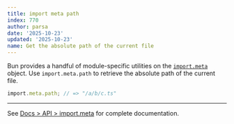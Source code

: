 ```yaml
---
title: import meta path
index: 770
author: parsa
date: '2025-10-23'
updated: '2025-10-23'
name: Get the absolute path of the current file
---
```


Bun provides a handful of module-specific utilities on the [`import.meta`](https://bun.sh/docs/api/import-meta) object. Use `import.meta.path` to retrieve the absolute path of the current file.

```ts#/a/b/c.ts
import.meta.path; // => "/a/b/c.ts"
```

---

See [Docs > API > import.meta](https://bun.sh/docs/api/import-meta) for complete documentation.
